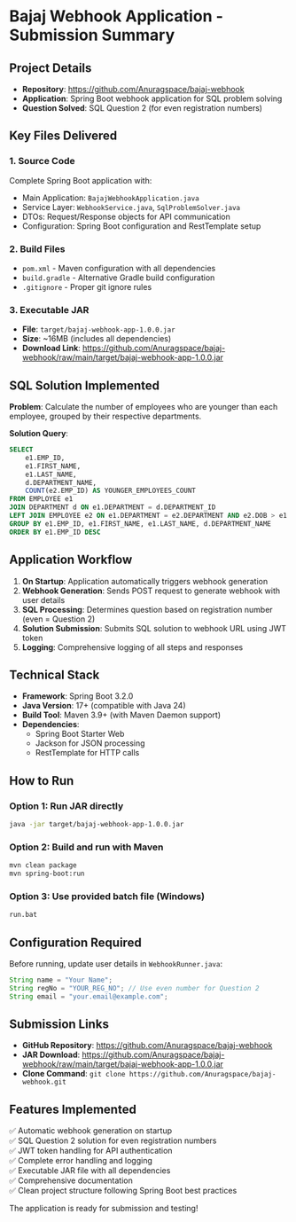 # Bajaj Webhook Application - Submission Summary

## Project Details
- **Repository**: https://github.com/Anuragspace/bajaj-webhook
- **Application**: Spring Boot webhook application for SQL problem solving
- **Question Solved**: SQL Question 2 (for even registration numbers)

## Key Files Delivered

### 1. Source Code
Complete Spring Boot application with:
- Main Application: `BajajWebhookApplication.java`
- Service Layer: `WebhookService.java`, `SqlProblemSolver.java`
- DTOs: Request/Response objects for API communication
- Configuration: Spring Boot configuration and RestTemplate setup

### 2. Build Files
- `pom.xml` - Maven configuration with all dependencies
- `build.gradle` - Alternative Gradle build configuration
- `.gitignore` - Proper git ignore rules

### 3. Executable JAR
- **File**: `target/bajaj-webhook-app-1.0.0.jar`
- **Size**: ~16MB (includes all dependencies)
- **Download Link**: https://github.com/Anuragspace/bajaj-webhook/raw/main/target/bajaj-webhook-app-1.0.0.jar

## SQL Solution Implemented

**Problem**: Calculate the number of employees who are younger than each employee, grouped by their respective departments.

**Solution Query**:
```sql
SELECT 
    e1.EMP_ID, 
    e1.FIRST_NAME, 
    e1.LAST_NAME, 
    d.DEPARTMENT_NAME, 
    COUNT(e2.EMP_ID) AS YOUNGER_EMPLOYEES_COUNT 
FROM EMPLOYEE e1 
JOIN DEPARTMENT d ON e1.DEPARTMENT = d.DEPARTMENT_ID 
LEFT JOIN EMPLOYEE e2 ON e1.DEPARTMENT = e2.DEPARTMENT AND e2.DOB > e1.DOB 
GROUP BY e1.EMP_ID, e1.FIRST_NAME, e1.LAST_NAME, d.DEPARTMENT_NAME 
ORDER BY e1.EMP_ID DESC
```

## Application Workflow

1. **On Startup**: Application automatically triggers webhook generation
2. **Webhook Generation**: Sends POST request to generate webhook with user details
3. **SQL Processing**: Determines question based on registration number (even = Question 2)
4. **Solution Submission**: Submits SQL solution to webhook URL using JWT token
5. **Logging**: Comprehensive logging of all steps and responses

## Technical Stack

- **Framework**: Spring Boot 3.2.0
- **Java Version**: 17+ (compatible with Java 24)
- **Build Tool**: Maven 3.9+ (with Maven Daemon support)
- **Dependencies**: 
  - Spring Boot Starter Web
  - Jackson for JSON processing
  - RestTemplate for HTTP calls

## How to Run

### Option 1: Run JAR directly
```bash
java -jar target/bajaj-webhook-app-1.0.0.jar
```

### Option 2: Build and run with Maven
```bash
mvn clean package
mvn spring-boot:run
```

### Option 3: Use provided batch file (Windows)
```bash
run.bat
```

## Configuration Required

Before running, update user details in `WebhookRunner.java`:
```java
String name = "Your Name";
String regNo = "YOUR_REG_NO"; // Use even number for Question 2
String email = "your.email@example.com";
```

## Submission Links

- **GitHub Repository**: https://github.com/Anuragspace/bajaj-webhook
- **JAR Download**: https://github.com/Anuragspace/bajaj-webhook/raw/main/target/bajaj-webhook-app-1.0.0.jar
- **Clone Command**: `git clone https://github.com/Anuragspace/bajaj-webhook.git`

## Features Implemented

✅ Automatic webhook generation on startup  
✅ SQL Question 2 solution for even registration numbers  
✅ JWT token handling for API authentication  
✅ Complete error handling and logging  
✅ Executable JAR file with all dependencies  
✅ Comprehensive documentation  
✅ Clean project structure following Spring Boot best practices  

The application is ready for submission and testing!
